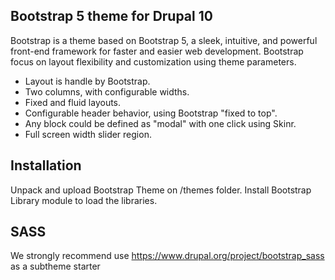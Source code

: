 ## Bootstrap 5 theme for Drupal 10

Bootstrap is a theme based on
Bootstrap 5, a sleek, intuitive, and powerful front-end framework
for faster and easier web development.
Bootstrap focus on layout flexibility
and customization using theme parameters.

- Layout is handle by Bootstrap.
- Two columns, with configurable widths.
- Fixed and fluid layouts.
- Configurable header behavior, using Bootstrap "fixed to top".
- Any block could be defined as "modal" with one click using Skinr.
- Full screen width slider region.

## Installation

Unpack and upload Bootstrap Theme on /themes folder.
Install Bootstrap Library module to load the libraries.

## SASS

We strongly recommend use https://www.drupal.org/project/bootstrap_sass
as a subtheme starter